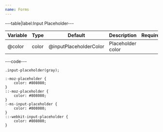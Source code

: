 ```yaml
---
name: Forms
---
```


---table|label:Input Placeholder---

| Variable | Type  | Default                | Description       | Required |
| -------- | ----- | ---------------------- | ----------------- | -------- |
| @color   | color | @inputPlaceholderColor | Placeholder color |          |

---code---

```less
.input-placeholder(gray);
```

```less
:-moz-placeholder {
	color: #808080;
}
::-moz-placeholder {
	color: #808080;
}
:-ms-input-placeholder {
	color: #808080;
}
::-webkit-input-placeholder {
	color: #808080;
}
```